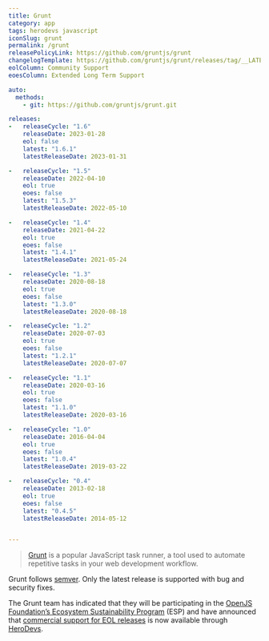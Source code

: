 ```yaml
---
title: Grunt
category: app
tags: herodevs javascript
iconSlug: grunt
permalink: /grunt
releasePolicyLink: https://github.com/gruntjs/grunt
changelogTemplate: https://github.com/gruntjs/grunt/releases/tag/__LATEST__
eolColumn: Community Support
eoesColumn: Extended Long Term Support

auto:
  methods:
    - git: https://github.com/gruntjs/grunt.git

releases:
-   releaseCycle: "1.6"
    releaseDate: 2023-01-28
    eol: false
    latest: "1.6.1"
    latestReleaseDate: 2023-01-31

-   releaseCycle: "1.5"
    releaseDate: 2022-04-10
    eol: true
    eoes: false
    latest: "1.5.3"
    latestReleaseDate: 2022-05-10

-   releaseCycle: "1.4"
    releaseDate: 2021-04-22
    eol: true
    eoes: false
    latest: "1.4.1"
    latestReleaseDate: 2021-05-24

-   releaseCycle: "1.3"
    releaseDate: 2020-08-18
    eol: true
    eoes: false
    latest: "1.3.0"
    latestReleaseDate: 2020-08-18

-   releaseCycle: "1.2"
    releaseDate: 2020-07-03
    eol: true
    eoes: false
    latest: "1.2.1"
    latestReleaseDate: 2020-07-07

-   releaseCycle: "1.1"
    releaseDate: 2020-03-16
    eol: true
    eoes: false
    latest: "1.1.0"
    latestReleaseDate: 2020-03-16

-   releaseCycle: "1.0"
    releaseDate: 2016-04-04
    eol: true
    eoes: false
    latest: "1.0.4"
    latestReleaseDate: 2019-03-22

-   releaseCycle: "0.4"
    releaseDate: 2013-02-18
    eol: true
    eoes: false
    latest: "0.4.5"
    latestReleaseDate: 2014-05-12


---
```


> [Grunt](https://github.com/gruntjs/grunt) is a popular
> JavaScript task runner, a tool used to automate repetitive
> tasks in your web development workflow.

Grunt follows [semver](https://semver.org/). Only the latest release is supported
with bug and security fixes.

The Grunt team has indicated that they will be participating in the
[OpenJS Foundation’s Ecosystem Sustainability Program](https://openjsf.org/ecosystem-sustainability-program)
(ESP) and have announced that [commercial support for EOL releases](https://gruntjs.com/support) is
now available through [HeroDevs](https://www.herodevs.com/support/grunt-nes).
